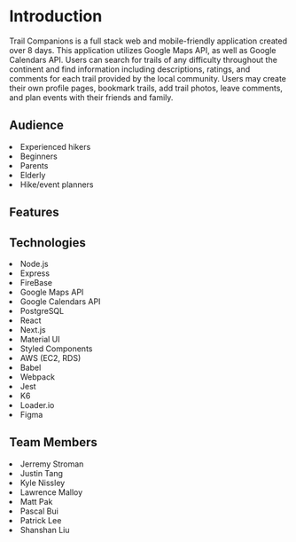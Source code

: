 <h1>Introduction</h1>
Trail Companions is a full stack web and mobile-friendly application created over 8 days. This application utilizes Google Maps API, as well as Google Calendars API. Users can search for trails of any difficulty throughout the continent and find information including descriptions, ratings, and comments for each trail provided by the local community. Users may create their own profile pages, bookmark trails, add trail photos, leave comments, and plan events with their friends and family.

<h2>Audience</h2>
<li>Experienced hikers</li>
<li>Beginners</li>
<li>Parents</li>
<li>Elderly</li>
<li>Hike/event planners</li>

<h2>Features</h2>


<h2>Technologies</h2>
<li>Node.js</li>
<li>Express</li>
<li>FireBase</li>
<li>Google Maps API</li>
<li>Google Calendars API</li>
<li>PostgreSQL</li>
<li>React</li>
<li>Next.js</li>
<li>Material UI</li>
<li>Styled Components</li>
<li>AWS (EC2, RDS)</li>
<li>Babel</li>
<li>Webpack</li>
<li>Jest</li>
<li>K6</li>
<li>Loader.io</li>
<li>Figma</li>

<h2>Team Members</h2>
<li>Jerremy Stroman</li>
<li>Justin Tang</li>
<li>Kyle Nissley</li>
<li>Lawrence Malloy</li>
<li>Matt Pak</li>
<li>Pascal Bui</li>
<li>Patrick Lee</li>
<li>Shanshan Liu</li>
